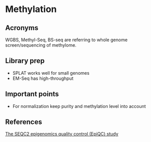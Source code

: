 # Methylation   
## Acronyms  
WGBS, Methyl-Seq, BS-seq are referring to whole genome screen/sequencing of methylome.  

## Library prep  
- SPLAT works well for small genomes  
- EM-Seq has high-throughput   

## Important points  
- For normalization keep purity and methylation level into account  

## References  
[The SEQC2 epigenomics quality control (EpiQC) study](https://genomebiology.biomedcentral.com/articles/10.1186/s13059-021-02529-2)  
